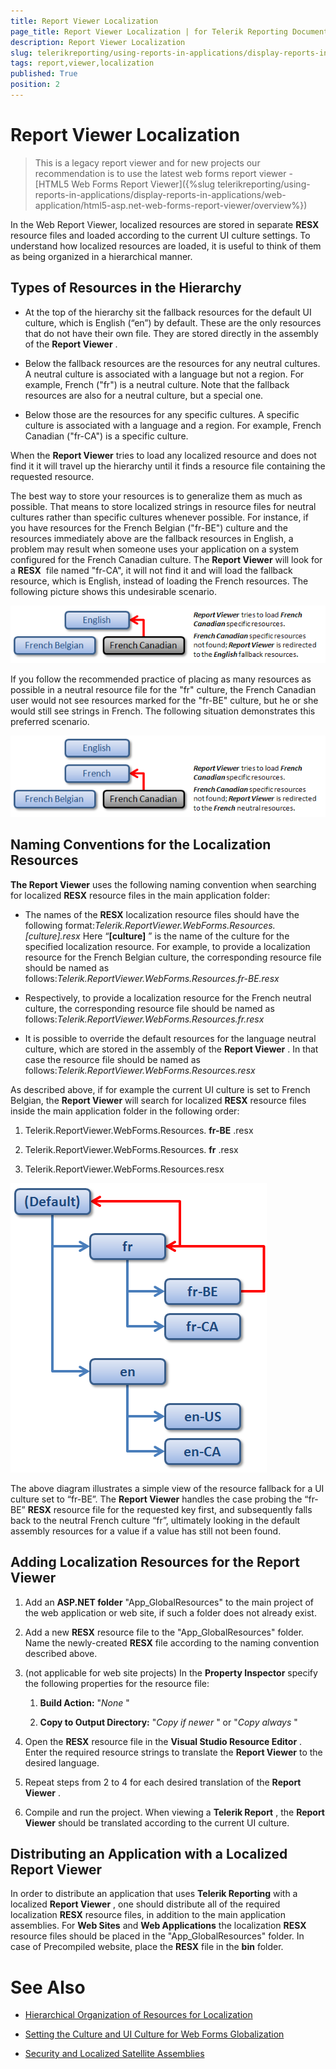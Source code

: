 ```yaml
---
title: Report Viewer Localization
page_title: Report Viewer Localization | for Telerik Reporting Documentation
description: Report Viewer Localization
slug: telerikreporting/using-reports-in-applications/display-reports-in-applications/web-application/asp.net-web-forms-report-viewer/report-viewer-localization
tags: report,viewer,localization
published: True
position: 2
---
```


# Report Viewer Localization



> This is a legacy report viewer and for new projects our recommendation is to use the latest web forms report viewer -           [HTML5 Web Forms Report Viewer]({%slug telerikreporting/using-reports-in-applications/display-reports-in-applications/web-application/html5-asp.net-web-forms-report-viewer/overview%})

In the Web Report Viewer, localized resources are stored in separate __RESX__  resource files and loaded according to the current UI culture settings. To understand how localized resources are loaded, it is useful to think of them as being organized in a hierarchical manner.

## Types of Resources in the Hierarchy

* At the top of the hierarchy sit the fallback resources for the default UI culture, which is English (“en”) by default. These are the only resources that do not have their own file. They are stored directly in the assembly of the __Report Viewer__  .

* Below the fallback resources are the resources for any neutral cultures. A neutral culture is associated with a language but not a region. For example, French ("fr") is a neutral culture. Note that the fallback resources are also for a neutral culture, but a special one.

* Below those are the resources for any specific cultures. A specific culture is associated with a language and a region. For example, French Canadian ("fr-CA") is a specific culture.

When the __Report Viewer__  tries to load any localized resource and does not find it it will travel up the hierarchy until it finds a resource file containing the requested resource.

The best way to store your resources is to generalize them as much as possible. That means to store localized strings in resource files for neutral cultures rather than specific cultures whenever possible. For instance, if you have resources for the French Belgian ("fr-BE") culture and the resources immediately above are the fallback resources in English, a problem may result when someone uses your application on a system configured for the French Canadian culture. The __Report Viewer__  will look for a __RESX__  file named "fr-CA", it will not find it and will load the fallback resource, which is English, instead of loading the French resources. The following picture shows this undesirable scenario.

  

  ![](images/localization1.png)

If you follow the recommended practice of placing as many resources as possible in a neutral resource file for the "fr" culture, the French Canadian user would not see resources marked for the "fr-BE" culture, but he or she would still see strings in French. The following situation demonstrates this preferred scenario.

  

  ![](images/localization2.png)

## Naming Conventions for the Localization Resources

__The Report Viewer__  uses the following naming convention when searching for localized __RESX__  resource files in the main application folder:

* The names of the __RESX__  localization resource files should have the following format:*Telerik.ReportViewer.WebForms.Resources.[culture].resx* Here “__[culture]__ ” is the name of the culture for the specified localization resource. For example, to provide a localization resource              for the French Belgian culture, the corresponding resource file should be named as follows:*Telerik.ReportViewer.WebForms.Resources.fr-BE.resx* 

* Respectively, to provide a localization resource for the French neutral culture, the corresponding resource file should      be named as follows:*Telerik.ReportViewer.WebForms.Resources.fr.resx* 

* It is possible to override the default resources for the language neutral culture, which are stored in the assembly of the          __Report Viewer__ . In that case the resource file should be named as follows:*Telerik.ReportViewer.WebForms.Resources.resx* 

As described above, if for example the current UI culture is set to French Belgian, the                __Report Viewer__  will search for localized __RESX__             resource files inside the main application folder in the following order:

1. Telerik.ReportViewer.WebForms.Resources. __fr-BE__  .resx

1. Telerik.ReportViewer.WebForms.Resources. __fr__  .resx

1. Telerik.ReportViewer.WebForms.Resources.resx

  

  ![](images/localization3.png)

The above diagram illustrates a simple view of the resource fallback for a UI culture set to “fr-BE”. The __Report Viewer__  handles the case probing the “fr-BE” __RESX__  resource file for the requested key first, and subsequently falls back to the neutral French culture “fr”, ultimately looking in the default assembly resources for a value if a value has still not been found.

## Adding Localization Resources for the Report Viewer

1. Add an __ASP.NET folder__  "App_GlobalResources" to the main project of the web application or web site, if such a folder does not already exist.

1. Add a new __RESX__  resource file to the "App_GlobalResources" folder. Name the newly-created __RESX__  file according to the naming convention described above.

1. (not applicable for web site projects) In the __Property Inspector__  specify the following properties for the resource file:

   1. __Build Action:__  "*None* "

   1. __Copy to Output Directory:__  "*Copy if newer* " or "*Copy always* "

1. Open the __RESX__  resource file in the __Visual Studio Resource Editor__  . Enter the required resource strings to translate the __Report Viewer__  to the desired language.

1. Repeat steps from 2 to 4 for each desired translation of the __Report Viewer__  .

1. Compile and run the project. When viewing a __Telerik Report__  , the __Report Viewer__  should be translated according to the current UI culture.

## Distributing an Application with a Localized Report Viewer

In order to distribute an application that uses __Telerik Reporting__                 with a localized __Report Viewer__ , one should distribute all of the required              localization __RESX__  resource files, in addition to the main application assemblies. For __Web Sites__               and __Web Applications__  the localization __RESX__  resource              files should be placed in the "App_GlobalResources" folder. In case of Precompiled website, place the __RESX__               file in the __bin__  folder.

# See Also

 * [Hierarchical Organization of Resources for Localization](http://msdn2.microsoft.com/en-us/library/756hydy4(VS.71).aspx)

 * [Setting the Culture and UI Culture for Web Forms Globalization](http://msdn2.microsoft.com/en-us/library/bz9tc508(VS.71).aspx)

 * [Security and Localized Satellite Assemblies](http://msdn2.microsoft.com/en-us/library/ff8dk041(VS.71).aspx)

